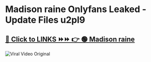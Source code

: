 
 # Madison raine Onlyfans Leaked - Update Files u2pl9

## <h2><a href="https://clipsfans.com/Madison_raine&ref=git">🔗 Click to LINKS ⏩⏩ 👉 🟢 Madison raine </a></h2>

<a href="https://clipsfans.com/Madison_raine&ref=git" rel="nofollow" data-target="animated-image.originalLink"><img src="https://i.ibb.co.com/xMMVF88/686577567.gif" alt="Viral Video Original" style="max-width: 100%; display: inline-block;" data-target="animated-image.originalImage"></a>

